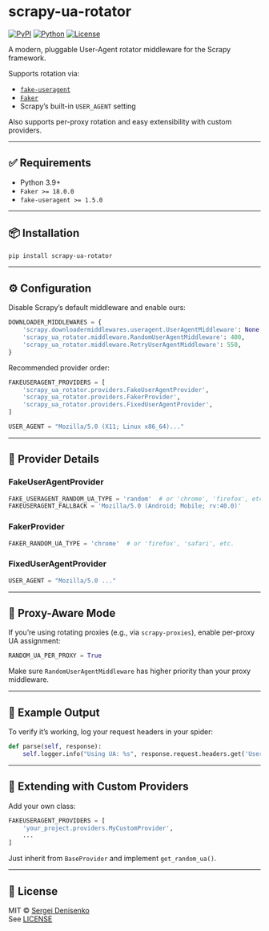 
# scrapy-ua-rotator

[![PyPI](https://img.shields.io/pypi/v/scrapy-ua-rotator)](https://pypi.org/project/scrapy-ua-rotator/)
[![Python](https://img.shields.io/badge/Python-3.9%20|%203.10%20|%203.11%20|%203.12%20|%203.13-blue)](https://pypi.org/project/scrapy-ua-rotator/)
[![License](https://img.shields.io/github/license/geeone/scrapy-ua-rotator)](LICENSE)

A modern, pluggable User-Agent rotator middleware for the Scrapy framework.

Supports rotation via:
- [`fake-useragent`](https://pypi.org/project/fake-useragent/)
- [`Faker`](https://faker.readthedocs.io/en/stable/providers/faker.providers.user_agent.html)
- Scrapy’s built-in `USER_AGENT` setting

Also supports per-proxy rotation and easy extensibility with custom providers.

---

## ✅ Requirements

- Python 3.9+
- `Faker >= 18.0.0`
- `fake-useragent >= 1.5.0`

---

## 📦 Installation

```bash
pip install scrapy-ua-rotator
```

---

## ⚙️ Configuration

Disable Scrapy’s default middleware and enable ours:

```python
DOWNLOADER_MIDDLEWARES = {
    'scrapy.downloadermiddlewares.useragent.UserAgentMiddleware': None,
    'scrapy_ua_rotator.middleware.RandomUserAgentMiddleware': 400,
    'scrapy_ua_rotator.middleware.RetryUserAgentMiddleware': 550,
}
```

Recommended provider order:

```python
FAKEUSERAGENT_PROVIDERS = [
    'scrapy_ua_rotator.providers.FakeUserAgentProvider',
    'scrapy_ua_rotator.providers.FakerProvider',
    'scrapy_ua_rotator.providers.FixedUserAgentProvider',
]

USER_AGENT = "Mozilla/5.0 (X11; Linux x86_64)..."
```

---

## 🧩 Provider Details

### FakeUserAgentProvider

```python
FAKE_USERAGENT_RANDOM_UA_TYPE = 'random'  # or 'chrome', 'firefox', etc.
FAKEUSERAGENT_FALLBACK = 'Mozilla/5.0 (Android; Mobile; rv:40.0)'
```

### FakerProvider

```python
FAKER_RANDOM_UA_TYPE = 'chrome'  # or 'firefox', 'safari', etc.
```

### FixedUserAgentProvider

```python
USER_AGENT = "Mozilla/5.0 ..."
```

---

## 🔀 Proxy-Aware Mode

If you’re using rotating proxies (e.g., via `scrapy-proxies`), enable per-proxy UA assignment:

```python
RANDOM_UA_PER_PROXY = True
```

Make sure `RandomUserAgentMiddleware` has higher priority than your proxy middleware.

---

## 🧪 Example Output

To verify it’s working, log your request headers in your spider:

```python
def parse(self, response):
    self.logger.info("Using UA: %s", response.request.headers.get('User-Agent'))
```

---

## 🔧 Extending with Custom Providers

Add your own class:

```python
FAKEUSERAGENT_PROVIDERS = [
    'your_project.providers.MyCustomProvider',
    ...
]
```

Just inherit from `BaseProvider` and implement `get_random_ua()`.

---

## 📄 License

MIT © [Sergei Denisenko](https://github.com/geeone)  
See [LICENSE](https://github.com/geeone/scrapy-ua-rotator/blob/main/LICENSE)
